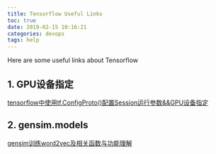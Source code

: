 ```yaml
---
title: Tensorflow Useful Links
toc: true
date: 2019-02-15 10:16:21
categories: devops
tags: help
---
```


Here are some useful links about Tensorflow

<!-- more -->

## 1. GPU设备指定

[tensorflow中使用tf.ConfigProto()配置Session运行参数&&GPU设备指定](https://blog.csdn.net/dcrmg/article/details/79091941)

## 2. gensim.models

[gensim训练word2vec及相关函数与功能理解](https://blog.csdn.net/sinat_26917383/article/details/69803018)

